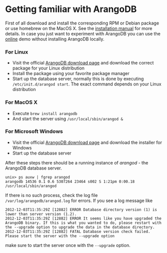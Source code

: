 <a name="getting_familiar_with_arangodb"></a>
# Getting familiar with ArangoDB

First of all download and install the corresponding RPM or Debian package or use
homebrew on the MacOS X. See the [installation manual](../Installing/README.md) for more details.
In case you just want to experiment with ArangoDB you
can use the [online](http://www.arangodb.org/try) demo without
installing ArangoDB locally.

<a name="for_linux"></a>
### For Linux

- Visit the official [ArangoDB download page](http://www.arangodb.org/download)
  and download the correct package for your Linux distribution
- Install the package using your favorite package manager
- Start up the database server, normally this is done by
  executing `/etc/init.d/arangod start`. The exact command
  depends on your Linux distribution

<a name="for_macos_x"></a>
### For MacOS X

- Execute `brew install arangodb`
- And start the server using `/usr/local/sbin/arangod &`

<a name="for_microsoft_windows"></a>
### For Microsoft Windows

- Visit the official [ArangoDB download page](http://www.arangodb.org/download)
  and download the installer for Windows
- Start up the database server

After these steps there should be a running instance of _arangod_ -
the ArangoDB database server.

    unix> ps auxw | fgrep arangod
    arangodb 14536 0.1 0.6 5307264 23464 s002 S 1:21pm 0:00.18 /usr/local/sbin/arangod

If there is no such process, check the log file
`/var/log/arangodb/arangod.log` for errors. If you see a log message
like

    2012-12-03T11:35:29Z [12882] ERROR Database directory version (1) is lower than server version (1.2).
    2012-12-03T11:35:29Z [12882] ERROR It seems like you have upgraded the ArangoDB binary. If this is what you wanted to do, please restart with the --upgrade option to upgrade the data in the database directory.
    2012-12-03T11:35:29Z [12882] FATAL Database version check failed. Please start the server with the --upgrade option

make sure to start the server once with the `--upgrade` option.


